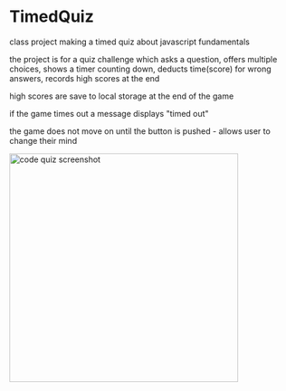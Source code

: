 # TimedQuiz
class project making a timed quiz about javascript fundamentals

the project is for a quiz challenge which asks a question, offers multiple choices,
shows a timer counting down, deducts time(score) for wrong answers, records high scores at the end

high scores are save to local storage at the end of the game

if the game times out a message displays "timed out"

the game does not move on until the button is pushed - allows user to change their mind

<img width="404" alt="code quiz screenshot" src="https://user-images.githubusercontent.com/82774738/121784518-1d638c80-cb69-11eb-8dd6-902666da4ed6.png">
